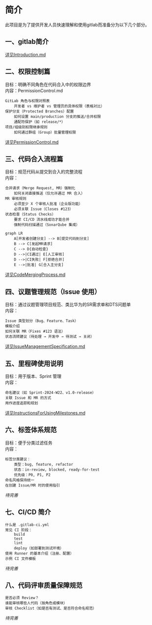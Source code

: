 # 简介
此项目是为了提供开发人员快速理解和使用gitlab而准备分为以下几个部分。

## 一、gitlab简介
[详见Introduction.md](./docs/Introduction.md)
## 二、权限控制篇
目标：明确不同角色在代码合入中的权限边界<br>
内容：PermissionControl.md
```
GitLab 角色与权限对照表
    开发者 vs 维护者 vs 管理员的具体权限（表格对比）
保护分支（Protected Branches）配置
    如何设置 main/production 分支的推送/合并权限
    通配符保护（如 release/*）
项目/组级别权限继承规则
    如何通过群组（Group）批量管理权限
```
[详见PermissionControl.md](./docs/PermissionControl.md)<br>
## 三、代码合入流程篇
目标：规范代码从提交到合入的完整流程<br>
内容：
```
合并请求（Merge Request, MR）强制化
    如何关闭直接推送（仅允许通过 MR 合入）
MR 审核规则
    必须至少 X 个审核人批准（企业版功能）
    必须关联 Issue（Closes #123）
状态检查（Status Checks）
    要求 CI/CD 流水线成功才能合并
    强制代码扫描通过（SonarQube 集成）
```
```mermaid
graph LR
    A[开发者创建分支] --> B[提交代码到分支]
    B --> C[发起MR请求]
    C --> D{自动检查}
    D -->|CI通过| E[人工审核]
    D -->|CI失败| F[拒绝合并]
    E -->|批准| G[合入主分支]
```
[详见CodeMergingProcess.md](./docs/CodeMergingProcess.md)<br>
## 四、议题管理规范（Issue 使用）
目标：通过议题管理项目规范、类比华为的SR需求单和DTS问题单<br>
内容：
```
Issue 类型划分（Bug、Feature、Task）
模板介绍
如何关联 MR（Fixes #123 语法）
状态流转建议（待处理 → 开发中 → 待测试 → 关闭）
```
[详见IssueManagementSpecification.md](./docs/IssueManagementSpecification.md)<br>
## 五、里程碑使用说明
目标：用于版本、Sprint 管理<br>
内容：
```
命名建议（如 Sprint-2024-W22、v1.0-release）
关联 Issue 和 MR 的方式
用作进度追踪和规划
```

[详见InstructionsForUsingMilestones.md](./docs/InstructionsForUsingMilestones.md)<br>

## 六、标签体系规范
目标：便于分类过滤任务<br>
内容：
```
标签分类建议：
    类型：bug, feature, refactor
    状态：in-review, blocked, ready-for-test
    优先级：P0, P1, P2
命名风格保持统一
在创建 Issue/MR 时的使用指引    
```

*待完善*
## 七、CI/CD 简介

```
什么是 .gitlab-ci.yml
常见 CI 阶段：
    build
    test
    lint
    deploy（如部署到测试环境）
使用 Runner 的基本介绍（注册、配置）
示例 CI 文件模板
```

*待完善*

## 八、代码评审质量保障规范
```
是否必须 Review？
谁能审核哪些人代码（按角色或模块）
审核 Checklist（如是否有测试、是否符合命名规范）
```

*待完善*